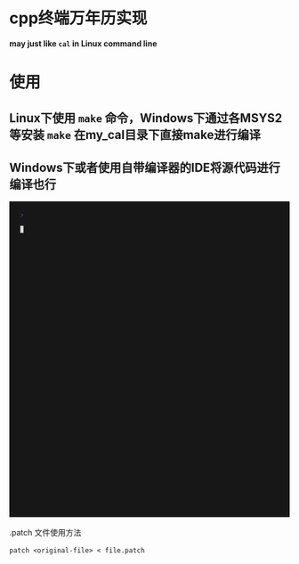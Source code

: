 # cpp终端万年历实现
**may just like `cal` in Linux command line**
# 使用
## Linux下使用 `make` 命令，Windows下通过各MSYS2等安装 `make` 在my_cal目录下直接make进行编译
## Windows下或者使用自带编译器的IDE将源代码进行编译也行
![](./cal.gif)

.patch 文件使用方法

```shell
patch <original-file> < file.patch
```

